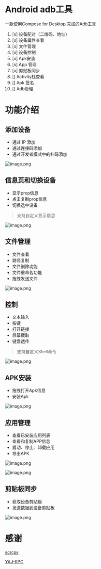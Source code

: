 # Android adb工具

一款使用Compose for Desktop 完成的Adb工具


1. [x] 设备配对（二维码、地址）
2. [x] 设备属性查看
3. [x] 文件管理
4. [x] 设备控制
5. [x] Apk安装
6. [x] App 管理
7. [x] 剪贴板同步
8. [] Activity栈查看
10. [] Apk 签名
11. [] Adb管理



# 功能介绍


## 添加设备
- 通过 IP 添加
- 通过连接码添加
- 通过开发者模式中的扫码添加

![image.png](https://p1-juejin.byteimg.com/tos-cn-i-k3u1fbpfcp/a11e286290e64391b6de2777cc792853~tplv-k3u1fbpfcp-watermark.image?)

## 信息页和切换设备
- 显示prop信息
- 点击复制prop信息
- 切换选中设备

> 支持自定义显示信息

![image.png](https://p6-juejin.byteimg.com/tos-cn-i-k3u1fbpfcp/ed020d70323140c69fa81aea16be6ee8~tplv-k3u1fbpfcp-watermark.image?)

## 文件管理
- 文件查看
- 路径复制
- 文件删除功能
- 文件重命名功能
- 拖拽发送文件

![image.png](https://p6-juejin.byteimg.com/tos-cn-i-k3u1fbpfcp/83a30c6d9ca141ecba255174738a1d54~tplv-k3u1fbpfcp-watermark.image?)

## 控制

- 文本输入
- 按键
- 打开链接
- 屏幕截取
- 键盘透传

> 支持自定义Shell命令


![image.png](https://p3-juejin.byteimg.com/tos-cn-i-k3u1fbpfcp/5a74e9a6c051414eaa0c16d17729fbd7~tplv-k3u1fbpfcp-watermark.image?)

## APK安装
- 拖拽打开Apk信息
- 安装Apk

![image.png](https://p3-juejin.byteimg.com/tos-cn-i-k3u1fbpfcp/e5c041ba249341408e165bb70e2c9877~tplv-k3u1fbpfcp-watermark.image?)

## 应用管理
- 查看已安装应用列表
- 查看和复制APP信息
- 启动、停止、卸载应用
- 导出APK


![image.png](https://p3-juejin.byteimg.com/tos-cn-i-k3u1fbpfcp/697d69af862a406d89fa3b536cb9041c~tplv-k3u1fbpfcp-watermark.image?)


![image.png](https://p1-juejin.byteimg.com/tos-cn-i-k3u1fbpfcp/03a6ede07c704ea49aa528f2b5834875~tplv-k3u1fbpfcp-watermark.image?)
## 剪贴板同步
- 获取设备剪贴板
- 发送数据到设备剪贴板

![image.png](https://p6-juejin.byteimg.com/tos-cn-i-k3u1fbpfcp/d1c7be574d0c4536b27e68c007af3d71~tplv-k3u1fbpfcp-watermark.image?)

# 感谢

[scrcpy](https://github.com/Genymobile/scrcpy)

[YAJ-RPC](https://github.com/markaren/YAJ-RPC)
